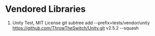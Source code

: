 # Vendored Libraries

1. Unity Test, MIT License
git subtree add --prefix=tests/vendor/unity https://github.com/ThrowTheSwitch/Unity.git v2.5.2 --squash
